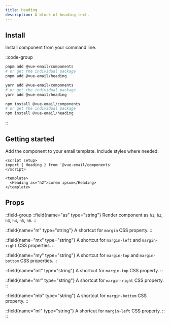 ```yaml
---
title: Heading
description: A block of heading text.
---
```


## Install

Install component from your command line.

::code-group

```sh [pnpm]
pnpm add @vue-email/components
# or get the individual package
pnpm add @vue-email/heading
```

```bash [yarn]
yarn add @vue-email/components
# or get the individual package
yarn add @vue-email/heading
```

```bash [npm]
npm install @vue-email/components
# or get the individual package
npm install @vue-email/heading
```
::

## Getting started

Add the component to your email template. Include styles where needed.

```vue
<script setup>
import { Heading } from '@vue-email/components'
</script>

<template>
  <Heading as="h2">Lorem ipsum</Heading>
</template>
```

## Props

::field-group
  ::field{name="as" type="string"}
  Render component as `h1`, `h2`, `h3`, `h4`, `h5`, `h6`.
  ::

  ::field{name="m" type="string"}
  A shortcut for `margin` CSS property.
  ::

  ::field{name="mx" type="string"}
  A shortcut for `margin-left` and `margin-right` CSS properties.
  ::

  ::field{name="my" type="string"}
  A shortcut for `margin-top` and `margin-bottom` CSS properties.
  ::

  ::field{name="mt" type="string"}
  A shortcut for `margin-top` CSS property.
  ::

  ::field{name="mr" type="string"}
  A shortcut for `margin-right` CSS property.
  ::

  ::field{name="mb" type="string"}
  A shortcut for `margin-bottom` CSS property.
  ::

  ::field{name="ml" type="string"}
  A shortcut for `margin-left` CSS property.
  ::
::
